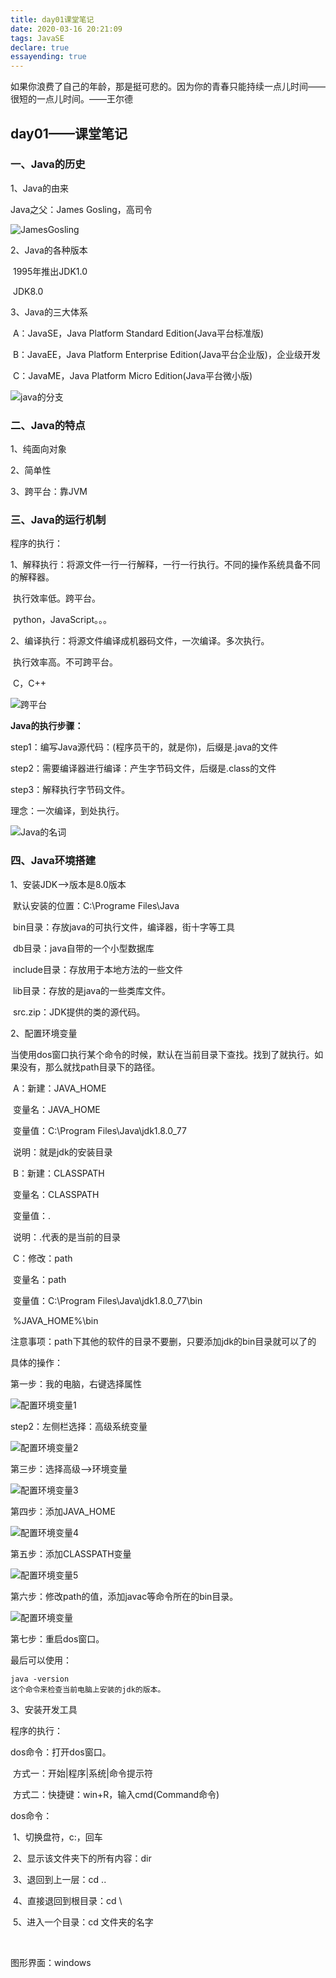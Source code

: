 ```yaml
---
title: day01课堂笔记
date: 2020-03-16 20:21:09
tags: JavaSE
declare: true
essayending: true
---
```


如果你浪费了自己的年龄，那是挺可悲的。因为你的青春只能持续一点儿时间——很短的一点儿时间。——王尔德<!--more-->

## day01——课堂笔记

### 一、Java的历史

1、Java的由来

Java之父：James Gosling，高司令

![JamesGosling](JamesGosling.jpg)

2、Java的各种版本

​		1995年推出JDK1.0

​		JDK8.0



3、Java的三大体系

​	A：JavaSE，Java Platform Standard Edition(Java平台标准版)

​	B：JavaEE，Java Platform Enterprise Edition(Java平台企业版)，企业级开发

​	C：JavaME，Java Platform Micro Edition(Java平台微小版)

![java的分支](java的分支.png)

### 二、Java的特点

1、纯面向对象

2、简单性

3、跨平台：靠JVM



### 三、Java的运行机制

程序的执行：

1、解释执行：将源文件一行一行解释，一行一行执行。不同的操作系统具备不同的解释器。

​		执行效率低。跨平台。

​	python，JavaScript。。。

2、编译执行：将源文件编译成机器码文件，一次编译。多次执行。

​		执行效率高。不可跨平台。

​	C，C++

![跨平台](跨平台.png)

**Java的执行步骤：**

step1：编写Java源代码：(程序员干的，就是你)，后缀是.java的文件

step2：需要编译器进行编译：产生字节码文件，后缀是.class的文件

step3：解释执行字节码文件。



理念：一次编译，到处执行。



![Java的名词](Java的名词.png)

### 四、Java环境搭建

1、安装JDK-->版本是8.0版本

​	默认安装的位置：C:\Programe Files\Java

​		bin目录：存放java的可执行文件，编译器，街十字等工具

​		db目录：java自带的一个小型数据库

​		include目录：存放用于本地方法的一些文件

​		lib目录：存放的是java的一些类库文件。

​		src.zip：JDK提供的类的源代码。

2、配置环境变量

​	当使用dos窗口执行某个命令的时候，默认在当前目录下查找。找到了就执行。如果没有，那么就找path目录下的路径。

​	A：新建：JAVA_HOME

​			变量名：JAVA_HOME

​			变量值：C:\Program Files\Java\jdk1.8.0_77

​			说明：就是jdk的安装目录

​	B：新建：CLASSPATH

​			变量名：CLASSPATH

​			变量值：.

​			说明：.代表的是当前的目录

​	C：修改：path

​			变量名：path

​			变量值：C:\Program Files\Java\jdk1.8.0_77\bin

​					%JAVA_HOME%\bin

​			注意事项：path下其他的软件的目录不要删，只要添加jdk的bin目录就可以了的

具体的操作：

第一步：我的电脑，右键选择属性

![配置环境变量1](配置环境变量1.png)



step2：左侧栏选择：高级系统变量

![配置环境变量2](配置环境变量2.png)



第三步：选择高级-->环境变量

![配置环境变量3](配置环境变量3.png)



第四步：添加JAVA_HOME

![配置环境变量4](配置环境变量4.png)



第五步：添加CLASSPATH变量

![配置环境变量5](配置环境变量5.png)

第六步：修改path的值，添加javac等命令所在的bin目录。

![配置环境变量](配置环境变量.png)



第七步：重启dos窗口。

最后可以使用：

```
java -version
这个命令来检查当前电脑上安装的jdk的版本。
```



3、安装开发工具





程序的执行：

dos命令：打开dos窗口。

​	方式一：开始|程序|系统|命令提示符

​	方式二：快捷键：win+R，输入cmd(Command命令)



dos命令：

​	1、切换盘符，c:，回车

​	2、显示该文件夹下的所有内容：dir

​	3、退回到上一层：cd ..

​	4、直接退回到根目录：cd \

​	5、进入一个目录：cd 文件夹的名字

​		





图形界面：windows



